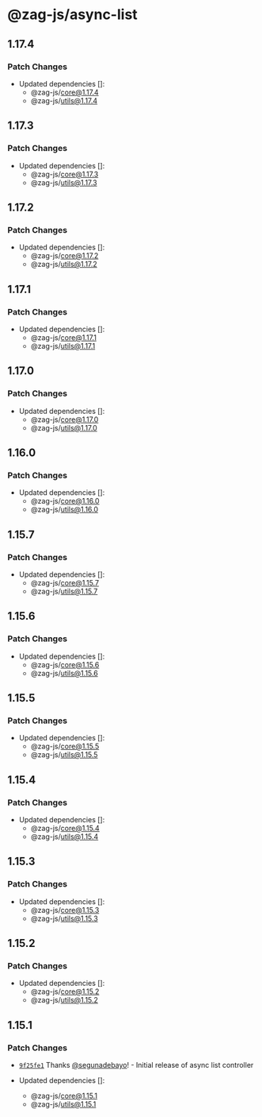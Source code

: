 # @zag-js/async-list

## 1.17.4

### Patch Changes

- Updated dependencies []:
  - @zag-js/core@1.17.4
  - @zag-js/utils@1.17.4

## 1.17.3

### Patch Changes

- Updated dependencies []:
  - @zag-js/core@1.17.3
  - @zag-js/utils@1.17.3

## 1.17.2

### Patch Changes

- Updated dependencies []:
  - @zag-js/core@1.17.2
  - @zag-js/utils@1.17.2

## 1.17.1

### Patch Changes

- Updated dependencies []:
  - @zag-js/core@1.17.1
  - @zag-js/utils@1.17.1

## 1.17.0

### Patch Changes

- Updated dependencies []:
  - @zag-js/core@1.17.0
  - @zag-js/utils@1.17.0

## 1.16.0

### Patch Changes

- Updated dependencies []:
  - @zag-js/core@1.16.0
  - @zag-js/utils@1.16.0

## 1.15.7

### Patch Changes

- Updated dependencies []:
  - @zag-js/core@1.15.7
  - @zag-js/utils@1.15.7

## 1.15.6

### Patch Changes

- Updated dependencies []:
  - @zag-js/core@1.15.6
  - @zag-js/utils@1.15.6

## 1.15.5

### Patch Changes

- Updated dependencies []:
  - @zag-js/core@1.15.5
  - @zag-js/utils@1.15.5

## 1.15.4

### Patch Changes

- Updated dependencies []:
  - @zag-js/core@1.15.4
  - @zag-js/utils@1.15.4

## 1.15.3

### Patch Changes

- Updated dependencies []:
  - @zag-js/core@1.15.3
  - @zag-js/utils@1.15.3

## 1.15.2

### Patch Changes

- Updated dependencies []:
  - @zag-js/core@1.15.2
  - @zag-js/utils@1.15.2

## 1.15.1

### Patch Changes

- [`9f25fe1`](https://github.com/chakra-ui/zag/commit/9f25fe15b13c0cf7321d83cab8ae5fd5d529ec46) Thanks
  [@segunadebayo](https://github.com/segunadebayo)! - Initial release of async list controller

- Updated dependencies []:
  - @zag-js/core@1.15.1
  - @zag-js/utils@1.15.1
